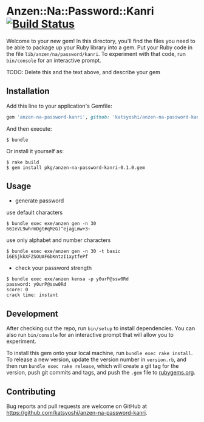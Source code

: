 # Anzen::Na::Password::Kanri [![Build Status](https://travis-ci.org/katsyoshi/anzen-na-password-kanri.svg?branch=master)](https://travis-ci.org/katsyoshi/anzen-na-password-kanri)

Welcome to your new gem! In this directory, you'll find the files you need to be able to package up your Ruby library into a gem. Put your Ruby code in the file `lib/anzen/na/password/kanri`. To experiment with that code, run `bin/console` for an interactive prompt.

TODO: Delete this and the text above, and describe your gem

## Installation

Add this line to your application's Gemfile:

```ruby
gem 'anzen-na-password-kanri', github: 'katsyoshi/anzen-na-password-kanri'
```

And then execute:

    $ bundle

Or install it yourself as:

    $ rake build
    $ gem install pkg/anzen-na-password-kanri-0.1.0.gem

## Usage

* generate password

use default characters
```
$ bundle exec exe/anzen gen -n 30
66IeVL9whrmDgt#qMzG)^ejagLmw+3~
```

use only alphabet and number characters

```
$ bundle exec exe/anzen gen -n 30 -t basic
i6ESjkkXFZSOUAF6bKntzI1xytfePf
```


* check your password strength
```
$ bundle exec exe/anzen kensa -p y0urP@ssw0Rd
password: y0urP@ssw0Rd
score: 0
crack time: instant
```

## Development

After checking out the repo, run `bin/setup` to install dependencies. You can also run `bin/console` for an interactive prompt that will allow you to experiment.

To install this gem onto your local machine, run `bundle exec rake install`. To release a new version, update the version number in `version.rb`, and then run `bundle exec rake release`, which will create a git tag for the version, push git commits and tags, and push the `.gem` file to [rubygems.org](https://rubygems.org).

## Contributing

Bug reports and pull requests are welcome on GitHub at https://github.com/katsyoshi/anzen-na-password-kanri.

